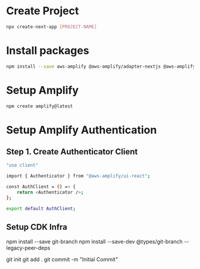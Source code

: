 # Create Project
```sh
npx create-next-app [PROJECT-NAME]
```

# Install packages
```sh
npm install --save aws-amplify @aws-amplify/adapter-nextjs @aws-amplify/ui-react @aws-amplify/ui-react-storage
```

# Setup Amplify
```sh
npm create amplify@latest
```


# Setup Amplify Authentication
## Step 1. Create Authenticator Client
```sh
"use client"

import { Authenticator } from "@aws-amplify/ui-react";

const AuthClient = () => {
    return <Authenticator />;
};

export default AuthClient;
```

## Setup CDK Infra
npm install --save git-branch
npm install --save-dev @types/git-branch  --legacy-peer-deps

git init
git add .
git commit -m "Initial Commit"